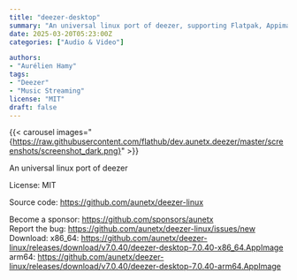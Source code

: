 ```yaml
---
title: "deezer-desktop"
summary: "An universal linux port of deezer, supporting Flatpak, Appimage, Snap, RPM, DEB."
date: 2025-03-20T05:23:00Z
categories: ["Audio & Video"]

authors:
- "Aurélien Hamy"
tags: 
- "Deezer"
- "Music Streaming"
license: "MIT"
draft: false
---
```


{{< carousel images="{https://raw.githubusercontent.com/flathub/dev.aunetx.deezer/master/screenshots/screenshot_dark.png}" >}}

An universal linux port of deezer

License: MIT

Source code: <https://github.com/aunetx/deezer-linux>

Become a sponsor: <https://github.com/sponsors/aunetx>  
Report the bug: <https://github.com/aunetx/deezer-linux/issues/new>  
Download:   x86_64: <https://github.com/aunetx/deezer-linux/releases/download/v7.0.40/deezer-desktop-7.0.40-x86_64.AppImage>  
            arm64: <https://github.com/aunetx/deezer-linux/releases/download/v7.0.40/deezer-desktop-7.0.40-arm64.AppImage>
